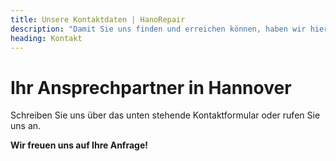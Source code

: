 ```yaml
---
title: Unsere Kontaktdaten | HanoRepair
description: "Damit Sie uns finden und erreichen können, haben wir hier alle wichtigen Kontaktdaten für Sie zusammengestellt."
heading: Kontakt
---
```


# Ihr Ansprechpartner in Hannover

Schreiben Sie uns über das unten stehende Kontaktformular oder rufen Sie uns an. 

**Wir freuen uns auf Ihre Anfrage!**